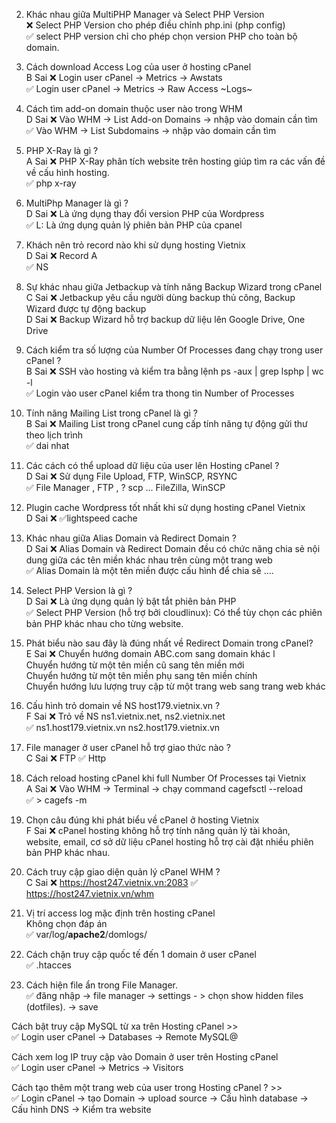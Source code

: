 2. Khác nhau giữa MultiPHP Manager và Select PHP Version   
❌ Select PHP Version cho phép điều chỉnh php.ini (php config)  
✅ select PHP version chỉ cho phép chọn version PHP cho toàn bộ domain.

4. Cách download Access Log của user ở hosting cPanel  
B Sai  ❌ Login user cPanel -> Metrics -> Awstats  
✅ Login user cPanel -> Metrics -> Raw Access ~Logs~ 

6. Cách tìm add-on domain thuộc user nào trong WHM  
D Sai  ❌ Vào WHM -> List Add-on Domains -> nhập vào domain cần tìm  
✅ Vào WHM -> List Subdomains -> nhập vào domain cần tìm  

8. PHP X-Ray là gì ?   
A Sai  ❌ PHP X-Ray phân tích website trên hosting giúp tìm ra các vấn đề về cấu hình hosting.  
✅ php x-ray 

10. MultiPhp Manager là gì ?    
D Sai  ❌ Là ứng dụng thay đổi version PHP của Wordpress  
✅ L: Là ứng dụng quản lý phiên bản PHP của cpanel

12.  Khách nên trỏ record nào khi sử dụng hosting Vietnix   
D Sai  ❌ Record A  
✅ NS

14. Sự khác nhau giữa Jetbackup và tính năng Backup Wizard trong cPanel  
C Sai  ❌ Jetbackup yêu cầu người dùng backup thủ công, Backup Wizard được tự động backup   
D Sai  ❌ Backup Wizard hỗ trợ backup dữ liệu lên Google Drive, One Drive   

16. Cách kiểm tra số lượng của Number Of Processes đang chạy trong user cPanel ?   
B Sai  ❌ SSH vào hosting và kiểm tra bằng lệnh ps -aux | grep lsphp  | wc -l  
✅ Login vào user cPanel kiểm tra thong tin Number of Processes

18. Tính năng Mailing List trong cPanel là gì ?  
B Sai  ❌ Mailing List trong cPanel cung cấp tính năng tự động gửi thư theo lịch trình  
✅ dai nhat

20. Các cách có thể upload dữ liệu của user lên Hosting cPanel ?  
D Sai  ❌ Sử dụng File Upload, FTP, WinSCP, RSYNC  
✅ File Manager , FTP , ? scp ... FileZilla, WinSCP  

22. Plugin cache Wordpress tốt nhất khi sử dụng hosting cPanel Vietnix    
D Sai  ❌ ✅lightspeed cache

23. Khác nhau giữa Alias Domain và Redirect Domain ?   
D Sai  ❌ Alias Domain và Redirect Domain đều có chức năng chia sẻ nội dung giữa các tên miền khác nhau trên cùng một trang web  
✅ Alias Domain là một tên miền được cấu hình để chia sẽ ....

24. Select PHP Version là gì ?  
D Sai  ❌ Là ứng dụng quản lý bật tắt phiên bản PHP  
✅ Select PHP Version (hỗ trợ bởi cloudlinux): Có thể tùy chọn các phiên bản PHP khác nhau cho từng website.  

26. Phát biểu nào sau đây là đúng nhất về Redirect Domain trong cPanel?   
E Sai  ❌ Chuyển hướng domain ABC.com sang domain khác  l  
Chuyển hướng từ một tên miền cũ sang tên miền mới  
Chuyển hướng từ một tên miền phụ sang tên miền chính  
Chuyển hướng lưu lượng truy cập từ một trang web sang trang web khác  

28. Cấu hình trỏ domain về NS host179.vietnix.vn ?   
F Sai  ❌ Trỏ về NS ns1.vietnix.net, ns2.vietnix.net  
✅ ns1.host179.vietnix.vn ns2.host179.vietnix.vn  

30. File manager ở user cPanel hỗ trợ giao thức nào ?   
C Sai  ❌ FTP
✅ Http

32. Cách reload hosting cPanel khi full Number Of Processes tại Vietnix  
A Sai  ❌ Vào WHM -> Terminal -> chạy command cagefsctl  --reload <user>  
✅ > cagefs -m <user>  

33. Chọn câu đúng khi phát biểu về cPanel ở hosting Vietnix   
F Sai  ❌ cPanel hosting không hỗ trợ tính năng quản lý tài khoản, website, email, cơ sở dữ liệu
cPanel hosting hỗ trợ cài đặt nhiều phiên bản PHP khác nhau. 

35.  Cách truy cập giao diện quản lý cPanel WHM ?  
C Sai  ❌ https://host247.vietnix.vn:2083
✅ https://host247.vietnix.vn/whm
     
30. Vị trí access log mặc định trên hosting cPanel  
Không chọn đáp án  
✅ var/log/**apache2**/domlogs/


13. Cách chặn truy cập quốc tế đến 1 domain ở user cPanel   
✅ .htacces  

6. Cách hiện file ẩn trong File Manager.  
✅ đăng nhập -> file manager -> settings - > chọn show hidden files (dotfiles). -> save  

Cách bật truy cập MySQL từ xa trên Hosting cPanel >>  
✅ Login user cPanel -> Databases -> Remote MySQL@

Cách xem log IP truy cập vào Domain ở user trên Hosting cPanel   
✅ Login user cPanel -> Metrics -> Visitors  

Cách tạo thêm một trang web của user trong Hosting cPanel ? >>   
✅ Login cPanel -> tạo Domain -> upload source -> Cấu hình database -> Cấu hình DNS -> Kiểm tra website  
